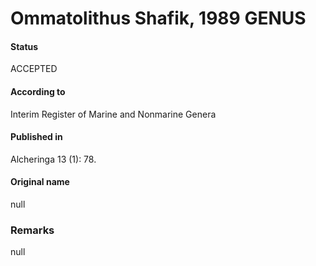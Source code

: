 Ommatolithus Shafik, 1989 GENUS
=======

#### Status
ACCEPTED

#### According to
Interim Register of Marine and Nonmarine Genera

#### Published in
Alcheringa 13 (1): 78.

#### Original name
null

### Remarks
null